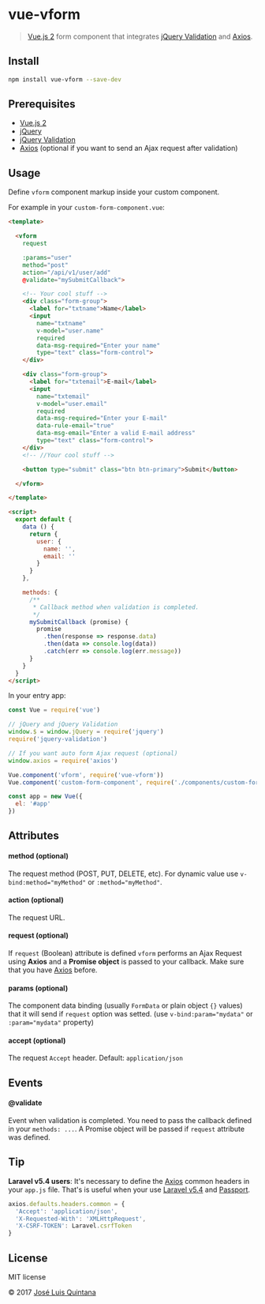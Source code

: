 # vue-vform

> [Vue.js 2](https://vuejs.org/) form component that integrates [jQuery Validation](https://github.com/jquery-validation/jquery-validation) and [Axios](https://github.com/mzabriskie/axios).


## Install

```sh
npm install vue-vform --save-dev
```

## Prerequisites

- [Vue.js 2](https://vuejs.org/)
- [jQuery](https://github.com/jquery/jquery)
- [jQuery Validation](https://github.com/jquery-validation/jquery-validation)
- [Axios](https://github.com/mzabriskie/axios) (optional if you want to send an Ajax request after validation)

## Usage

Define `vform` component markup inside your custom component.

For example in your `custom-form-component.vue`:

```html
<template>

  <vform
    request

    :params="user"
    method="post"
    action="/api/v1/user/add"
    @validate="mySubmitCallback">

    <!-- Your cool stuff -->
    <div class="form-group">
      <label for="txtname">Name</label>
      <input
        name="txtname"
        v-model="user.name"
        required
        data-msg-required="Enter your name"
        type="text" class="form-control">
    </div>

    <div class="form-group">
      <label for="txtemail">E-mail</label>
      <input
        name="txtemail"
        v-model="user.email"
        required
        data-msg-required="Enter your E-mail"
        data-rule-email="true"
        data-msg-email="Enter a valid E-mail address"
        type="text" class="form-control">
    </div>
    <!-- //Your cool stuff -->

    <button type="submit" class="btn btn-primary">Submit</button>

  </vform>

</template>

<script>
  export default {
    data () {
      return {
      	user: {
          name: '',
          email: ''
        }
      }
    },

    methods: {
      /**
       * Callback method when validation is completed.
       */
      mySubmitCallback (promise) {
        promise
          .then(response => response.data)
          .then(data => console.log(data))
          .catch(err => console.log(err.message))
      }
    }
  }
</script>
```

In your entry app:

```js
const Vue = require('vue')

// jQuery and jQuery Validation
window.$ = window.jQuery = require('jquery')
require('jquery-validation')

// If you want auto form Ajax request (optional)
window.axios = require('axios')

Vue.component('vform', require('vue-vform'))
Vue.component('custom-form-component', require('./components/custom-form-component'))

const app = new Vue({
  el: '#app'
})

```

## Attributes

#### method (optional)
The request method (POST, PUT, DELETE, etc). For dynamic value use `v-bind:method="myMethod"` or `:method="myMethod"`.

#### action (optional)
The request URL.

#### request (optional)

If `request` (Boolean) attribute is defined `vform` performs an Ajax Request using __Axios__ and a __Promise object__ is passed to your callback. Make sure that you have [Axios](https://github.com/mzabriskie/axios) before.

#### params (optional)

The component data binding (usually `FormData` or plain object `{}` values) that it will send if `request` option was setted. (use `v-bind:param="mydata"` or `:param="mydata"` property)

#### accept (optional)

The request `Accept` header. Default: `application/json`

## Events

#### @validate

Event when validation is completed. You need to pass the callback defined in your `methods: ...`. A Promise object will be passed if `request` attribute was defined.

## Tip
__Laravel v5.4 users__: It's necessary to define the [Axios](https://github.com/mzabriskie/axios) common headers in your `app.js` file. That's is useful when your use [Laravel v5.4](https://laravel.com/docs/5.4/) and [Passport](https://laravel.com/docs/5.4/passport).

```js
axios.defaults.headers.common = {
  'Accept': 'application/json',
  'X-Requested-With': 'XMLHttpRequest',
  'X-CSRF-TOKEN': Laravel.csrfToken
}
```

## License
MIT license

© 2017 [José Luis Quintana](http://git.io/joseluisq)
